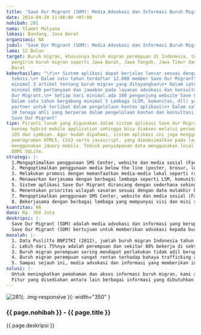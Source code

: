 ```yaml
---
title: 'Save Our Migrant (SOM): Media Advokasi dan Informasi Buruh Migran'
date: 2014-04-20 11:08:00 +07:00
nohibah: 281
nama: Slamet Mulyana
lokasi: Bandung, Java Barat
organisasi: NA
judul: 'Save Our Migrant (SOM): Media Advokasi dan Informasi Buruh Migran'
lama: 12 Bulan
target: Buruh migran, khususnya buruh migran perempuan di Indonesia, terutama di wilayah-wilayah
  pengirim buruh migran seperti Jawa Barat, Jawa Tengah, Jawa Timur dan Nusa Tenggara
  Barat
keberhasilan: "\t\n• Sistem aplikasi dapat berjalan lancar sesuai dengan perencanaan
  teknis.\n• Dalam satu tahun terdaftar 12.000 member Save Our Migrant\n• Setiap hari
  minimal 3 artikel tentang buruh migran yang ditayangkan\n• Dalam satu tahun terdapat
  minimal 600 pertanyaan dan jawaban pada layanan advokasi dan konsultasi pada Save
  Our Migrant.\n• Setiap hari minimal ada 100 pengunjung website Save Our Migrant.\n•
  Dalam satu tahun bergabung minimal 5 Lembaga (LSM, komunitas, dll) yang menjadi
  partner untuk terlibat dalam pengelolaan konten aplikasi\n• Dalam satu tahun bergabung
  10 tenaga ahli yang berperan dalam pengelolaan konten dan konsultasi pada aplikasi
  Save Our Migrant"
tipe: Piranti lunak yang digunakan dalam sistem aplikasi Save Our Migrant berbasis
  konsep hybrid mobile application sehingga bisa diakses melalui perangkat android,
  iOS dan symbian. Agar mudah dipahami, sistem aplikasi ini juga menggunakan bahasa
  pemrograman HTML5, CSS3 serta javascript, yang dimaksimalkan pada layout interface
  menggunakan jQuery mobile. Teknik penyimpanan data menggunakan local storage dengan
  DBMS SQLite.
strategi: |-
  1.Mengoptimalkan penggunaan SMS Center, website dan media sosial (Facebook,Twitter,Google +, dll)
  2. Mengoptimalkan penggunaan media below the line (poster, brosur, leaflet, dll) yang disebarkan di lokasi strategis
  3. Melakukan promosi dengan memanfaatkan media-media lokal seperti radio atau radio komunitas
  4. Menawarkan kerjasama dengan berbagai lembaga seperti LSM, komunitas atau lembaga lain dalam bentuk kemitraan maupun sponsorship.
  5. Sistem aplikasi Save Our Migrant dirancang dengan sederhana sehingga memudahkan dalam penggunaannya
  6. Menentukan prioritas wilayah sasaran sesuai dengan data mutakhir berkenaan dengan keberadaan buruh migran. Prioritasnya adalah Kabupaten Bandung, Kabupaten Indramayu dan Kabupaten Cirebon.
  7. Mengoptimalkan penggunaan SMS Center, website dan media sosial (Facebook,Twitter,Google +, dll) berkenaan dengan penggunaan sistem aplikasi
  8. Bekerjasama dengan berbagai lembaga yang mempunyai visi dan misi sama seperti LSM, komunitas atau lembaga lain dalam bentuk kemitraan maupun sponsorship
kuantitas: NA
dana: Rp. 366 Juta
deskripsi: |-
  Save Our Migrant (SOM) adalah media advokasi dan informasi yang berupa sistem aplikasi website dan mobile site dengan aksesibilitas tinggi untuk berbagai macam gadget maupun laptop (notebook), yang mudah dipahami oleh berbagai kalangan termasuk buruh migran. Sistem aplikasi ini juga dilengkapi dengan layanan SMS Gateway, khususnya untuk menjangkau wilayah-wilayah terpencil yang minim infrastruktur transportasi.
  Save Our Migrant (SOM) bertujuan untuk memberikan advokasi kepada buruh migran berkenaan dengan permasalahan yang dihadapinya. Dalam memberikan advokasi SOM bekerja sama dengan dinas instansi dan lembaga-lembaga yang peduli buruh migran. Selain itu, SOM juga berupaya memberikan dan menyebarkan informasi yang seluas-luasnya yang dibutuhkan buruh migran berkenaan dengan permasalahan ketika sebelum keberangkatan, ketika berangkat, masalah di tempat tujuan, maupun permasalahan ketika kembali ke daerah asal.
masalah: |-
  1. Data Puslitfo BNP2TKI (2012), jumlah buruh migran Indonesia tahun 2011 mencapai 3.810.534 orang.
  2. Lebih dari 75%nya adalah perempuan dan sekitar 88% bekerja di sektor informal, sebagain besar sebagai PRT.
  3. Buruh migran perempuan sering mendapat perlakukan tidak adil berupa penyiksaan, pemerkosaan, dan pembunuhan (Kompas, 14 November 2009).
  4. Buruh migran perempuan sangat rentan terhadap bahaya trafficking atau smuggling. Penelitian Dian Noeswantari, dkk (2011), permasalahan buruh migran, sebenarnya terjadi dalam setiap tahapan prosesnya. Penyebab utamanya adalah keterbatasan pengetahuan dan akses mereka terhadap informasi yang benar.
  5. Sampai sejauh ini, media advokasi dan informasi yang memberikan informasi yang lengkap dan mudah diakses buruh migran masih sangat terbatas.
solusi: |-
  Untuk meningkatkan pemahaman dan akses informasi buruh migran, kami akan membuat sistem aplikasi website dan mobile site yang dapat diakses berbagai macam gadget (android, iOS, dan symbian) maupun laptop/notebook. Selain itu juga dilakukan layanan SMS Gateway untuk menjangkau sasaran yang lebih luas. Sistem aplikasi yang dibuat bisa diakses secara online untuk aktivitas advokasi dan konsultasi maupun secara offline untuk isi (content) dengan cara di-download oleh para buruh migran maupun pihak-pihak yang peduli buruh migran.
  Fitur yang disediakan antara lain berbagai informasi yang dibutuhkan buruh migran dari mulai fase persiapan (pra penempatan), fase penempatan sampai fase akhir (pemulangan). Informasi disajikan dalam bahasa dan format yang mudah dipahami buruh migran, baik dalam bentuk tulisan, gambar (karikatur, dsb), maupun media audio visual.
---
```


![281](/static/img/hibahcms/281.png){: .img-responsive }{: width="350" }

### {{ page.nohibah }} - {{ page.title }}

{{ page.deskripsi }}
